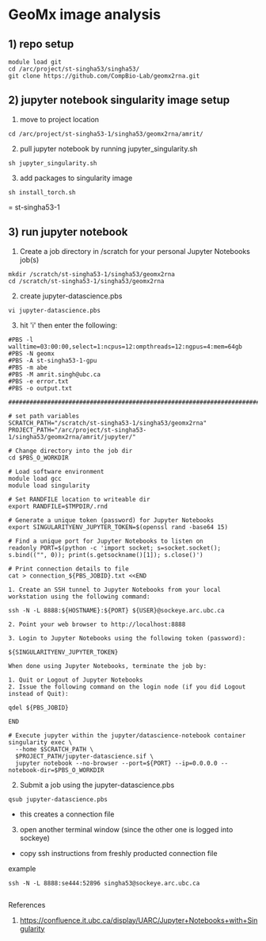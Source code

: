 # GeoMx image analysis

## 1) repo setup

```
module load git
cd /arc/project/st-singha53/singha53/
git clone https://github.com/CompBio-Lab/geomx2rna.git

```

## 2) jupyter notebook singularity image setup
1. move to project location
```
cd /arc/project/st-singha53-1/singha53/geomx2rna/amrit/
```

2. pull jupyter notebook by running jupyter_singularity.sh

```
sh jupyter_singularity.sh
```

3. add packages to singularity image

```
sh install_torch.sh
```

<st-alloc-1> = st-singha53-1

  
## 3) run jupyter notebook

1. Create a job directory in /scratch for your personal Jupyter Notebooks job(s)
  
```
mkdir /scratch/st-singha53-1/singha53/geomx2rna
cd /scratch/st-singha53-1/singha53/geomx2rna
```

2. create jupyter-datascience.pbs
```
vi jupyter-datascience.pbs
```
  
3. hit 'i' then enter the following:
  
```
#PBS -l walltime=03:00:00,select=1:ncpus=12:ompthreads=12:ngpus=4:mem=64gb
#PBS -N geomx
#PBS -A st-singha53-1-gpu
#PBS -m abe
#PBS -M amrit.singh@ubc.ca
#PBS -e error.txt
#PBS -o output.txt

################################################################################

# set path variables
SCRATCH_PATH="/scratch/st-singha53-1/singha53/geomx2rna"
PROJECT_PATH="/arc/project/st-singha53-1/singha53/geomx2rna/amrit/jupyter/"

# Change directory into the job dir
cd $PBS_O_WORKDIR

# Load software environment
module load gcc
module load singularity

# Set RANDFILE location to writeable dir
export RANDFILE=$TMPDIR/.rnd

# Generate a unique token (password) for Jupyter Notebooks
export SINGULARITYENV_JUPYTER_TOKEN=$(openssl rand -base64 15)

# Find a unique port for Jupyter Notebooks to listen on
readonly PORT=$(python -c 'import socket; s=socket.socket(); s.bind(("", 0)); print(s.getsockname()[1]); s.close()')

# Print connection details to file
cat > connection_${PBS_JOBID}.txt <<END
 
1. Create an SSH tunnel to Jupyter Notebooks from your local workstation using the following command:
 
ssh -N -L 8888:${HOSTNAME}:${PORT} ${USER}@sockeye.arc.ubc.ca
 
2. Point your web browser to http://localhost:8888
 
3. Login to Jupyter Notebooks using the following token (password):
 
${SINGULARITYENV_JUPYTER_TOKEN}
 
When done using Jupyter Notebooks, terminate the job by:
 
1. Quit or Logout of Jupyter Notebooks
2. Issue the following command on the login node (if you did Logout instead of Quit):
 
qdel ${PBS_JOBID}
 
END

# Execute jupyter within the jupyter/datascience-notebook container
singularity exec \
  --home $SCRATCH_PATH \
  $PROJECT_PATH/jupyter-datascience.sif \
  jupyter notebook --no-browser --port=${PORT} --ip=0.0.0.0 --notebook-dir=$PBS_O_WORKDIR

```
  
2. Submit a job using the jupyter-datascience.pbs
```
qsub jupyter-datascience.pbs
```
 - this creates a connection file
  
  
3. open another terminal window (since the other one is logged into sockeye)
- copy ssh instructions from freshly producted connection file

example 
```
ssh -N -L 8888:se444:52896 singha53@sockeye.arc.ubc.ca
  
```

References
1. https://confluence.it.ubc.ca/display/UARC/Jupyter+Notebooks+with+Singularity
